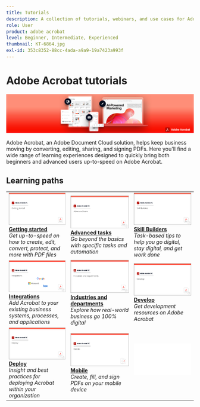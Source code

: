 ```yaml
---
title: Tutorials
description: A collection of tutorials, webinars, and use cases for Adobe Acrobat DC
role: User
product: adobe acrobat
level: Beginner, Intermediate, Experienced
thumbnail: KT-6864.jpg
exl-id: 353c8352-88cc-4ada-a9a9-19a7423a993f
---
```

# Adobe Acrobat tutorials

![Acrobat Hero Image](assets/Hero_Acrobat.jpg)

Adobe Acrobat, an Adobe Document Cloud solution, helps keep business moving by converting, editing, sharing, and signing PDFs. Here you'll find a wide range of learning experiences designed to quickly bring both beginners and advanced users up-to-speed on Adobe Acrobat.

## Learning paths

<table style="table-layout:fixed">
<tr>
  <td>
    <a href="getting-started/getting-started-overview.md">
      <img alt="Getting started" src="assets/acrobat_title_getting_started.png" />
    </a>
    <div>
    <a href="getting-started/getting-started-overview.md"><strong>Getting started</strong></a>
    </div>
    <em>Get up-to-speed on how to create, edit, convert, protect, and more with PDF files</em>
    <br>
  </td>
  <td>
    <a href="advanced-tasks/advanced-tasks-overview.md">
      <img alt="Advanced tasks" src="assets/acrobat_title_advanced_tasks.png" />
    </a>
    <div>
    <a href="advanced-tasks/advanced-tasks-overview.md"><strong>Advanced tasks</strong></a>
    </div>
    <em>Go beyond the basics with specific tasks and automation</em>
    <br>
  </td>
  <td>
    <a href="skill-builder/skill-builder-overview.md">
      <img alt="Skill Builder" src="assets/acrobat_title_skill_builder.png" />
    </a>
    <div>
    <a href="skill-builder/skill-builder-overview.md"><strong>Skill Builders</strong></a>
    </div>
    <em>Task-based tips to help you go digital, stay digital, and get work done</em>
    <br>
  </td>
</tr>
<tr>
  <td>
    <a href="integrate/integrate-overview.md">
      <img alt="Integrations" src="assets/acrobat_title_integrate.png" />
    </a>
    <div>
    <a href="integrate/integrate-overview.md"><strong>Integrations</strong></a>
    </div>
    <em>Add Acrobat to your existing business systems, processes, and applications</em>
    <br>
  </td>
  <td>
    <a href="industry/industry-overview.md">
      <img alt="Industries and departments" src="assets/acrobat_title_industry.png" />
    </a>
    <div>
    <a href="industry/industry-overview.md"><strong>Industries and departments</strong></a>
    </div>
    <em>Explore how real-world business go 100% digital</em>
    <br>
  </td>  
  <td>
    <a href="develop/develop-overview.md">
      <img alt="Develop" src="assets/acrobat_title_develop.png" />
    </a>
    <div>
    <a href="develop/develop-overview.md"><strong>Develop</strong></a>
    </div>
    <em>Get development resources on Adobe Acrobat</em>
    <br>
  </td>
</tr>
<tr>
  <td>
    <a href="deploy/deploy-overview.md">
      <img alt="Deploy" src="assets/acrobat_title_deploy.png" />
    </a>
    <div>
    <a href="deploy/deploy-overview.md"><strong>Deploy</strong></a>
    </div>
    <em>Insight and best practices for deploying Acrobat within your organization</em>
    <br>
  </td>
  <td>
    <a href="mobile/mobile-overview.md">
      <img alt="Mobile" src="assets/acrobat_title_mobile.png" />
    </a>
    <div>
    <a href="mobile/mobile-overview.md"><strong>Mobile</strong></a>
    </div>
    <em>Create, fill, and sign PDFs on your mobile device</em>
    <br>
  </td>  
  <td>
   <img alt="Spacer" src="assets/Whitespacer.png" />
    <div>
    <br>
  </td>
</tr>
</table>
